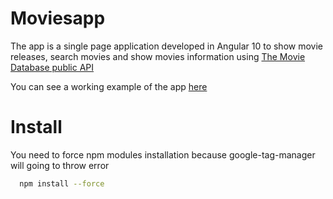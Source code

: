 # Moviesapp

The app is a single page application developed in Angular 10 to show movie releases, search movies and show movies information using [The Movie Database public API](https://developers.themoviedb.org/3/getting-started/introduction)

You can see a working example of the app [here](https://movies.devtool.es/)


# Install

You need to force npm modules installation because google-tag-manager will going to throw error

```bash
  npm install --force
```
